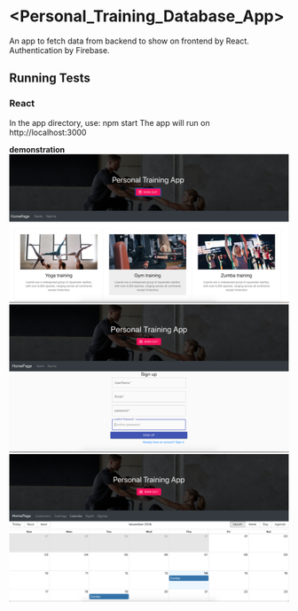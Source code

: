 <Personal_Training_Database_App>
=====================

An app to fetch data from backend to show on frontend by React.
Authentication by Firebase.

Running Tests
-------------

### React
In the app directory, use: 
npm start
The app will run on http://localhost:3000


__demonstration__
![Screenshot](Image/homepage.png)
![Screenshot](Image/signup.png)
![Screenshot](Image/calendar.png)